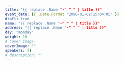 ```yaml
---
title: "{{ replace .Name "-" " " | title }}"
event_date: {{ .Date.Format "2006-01-02T15:04:05" }}
draft: true
name: "{{ replace .Name "-" " " | title }}"
address: "{{ replace .Name "-" " " | title }}"
day: "monday"
weight: 10
# Cover Image
coverImage: ""
speakers: []
# description: ""
---
```

